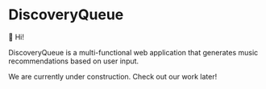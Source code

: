 # DiscoveryQueue

👋 Hi! 

DiscoveryQueue is a multi-functional web application that generates music recommendations based on user input. 

We are currently under construction. Check out our work later!
